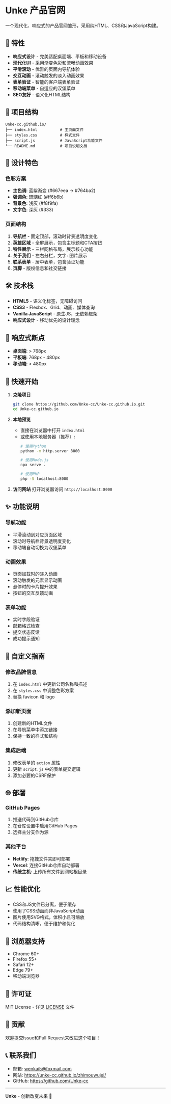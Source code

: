 # Unke 产品官网

一个现代化、响应式的产品官网雏形，采用纯HTML、CSS和JavaScript构建。

## 🚀 特性

- **响应式设计** - 完美适配桌面端、平板和移动设备
- **现代化UI** - 采用渐变色彩和流畅动画效果
- **平滑滚动** - 优雅的页面内导航体验
- **交互动画** - 滚动触发的淡入动画效果
- **表单验证** - 智能的客户端表单验证
- **移动端菜单** - 自适应的汉堡菜单
- **SEO友好** - 语义化HTML结构

## 📁 项目结构

```
Unke-cc.github.io/
├── index.html          # 主页面文件
├── styles.css          # 样式文件
├── script.js           # JavaScript功能文件
└── README.md           # 项目说明文档
```

## 🎨 设计特色

### 色彩方案
- **主色调**: 蓝紫渐变 (#667eea → #764ba2)
- **强调色**: 珊瑚红 (#ff6b6b)
- **背景色**: 浅灰 (#f8f9fa)
- **文字色**: 深灰 (#333)

### 页面结构
1. **导航栏** - 固定顶部，滚动时背景透明度变化
2. **英雄区域** - 全屏展示，包含主标题和CTA按钮
3. **特性展示** - 三栏网格布局，展示核心功能
4. **关于我们** - 左右分栏，文字+图片展示
5. **联系表单** - 居中表单，包含验证功能
6. **页脚** - 版权信息和社交链接

## 🛠️ 技术栈

- **HTML5** - 语义化标签，无障碍访问
- **CSS3** - Flexbox、Grid、动画、媒体查询
- **Vanilla JavaScript** - 原生JS，无依赖框架
- **响应式设计** - 移动优先的设计理念

## 📱 响应式断点

- **桌面端**: > 768px
- **平板端**: 768px - 480px
- **移动端**: < 480px

## 🚀 快速开始

1. **克隆项目**
   ```bash
   git clone https://github.com/Unke-cc/Unke-cc.github.io.git
   cd Unke-cc.github.io
   ```

2. **本地预览**
   - 直接在浏览器中打开 `index.html`
   - 或使用本地服务器（推荐）:
     ```bash
     # 使用Python
     python -m http.server 8000
     
     # 使用Node.js
     npx serve .
     
     # 使用PHP
     php -S localhost:8000
     ```

3. **访问网站**
   打开浏览器访问 `http://localhost:8000`

## ✨ 功能说明

### 导航功能
- 平滑滚动到对应页面区域
- 滚动时导航栏背景透明度变化
- 移动端自动切换为汉堡菜单

### 动画效果
- 页面加载时的淡入动画
- 滚动触发的元素显示动画
- 悬停时的卡片提升效果
- 按钮的交互反馈动画

### 表单功能
- 实时字段验证
- 邮箱格式检查
- 提交状态反馈
- 成功提示通知

## 🎯 自定义指南

### 修改品牌信息
1. 在 `index.html` 中更新公司名称和描述
2. 在 `styles.css` 中调整色彩方案
3. 替换 favicon 和 logo

### 添加新页面
1. 创建新的HTML文件
2. 在导航菜单中添加链接
3. 保持一致的样式和结构

### 集成后端
1. 修改表单的 `action` 属性
2. 更新 `script.js` 中的表单提交逻辑
3. 添加必要的CSRF保护

## 🌐 部署

### GitHub Pages
1. 推送代码到GitHub仓库
2. 在仓库设置中启用GitHub Pages
3. 选择主分支作为源

### 其他平台
- **Netlify**: 拖拽文件夹即可部署
- **Vercel**: 连接GitHub仓库自动部署
- **传统主机**: 上传所有文件到网站根目录

## 📈 性能优化

- CSS和JS文件已分离，便于缓存
- 使用了CSS动画而非JavaScript动画
- 图片使用SVG格式，体积小且可缩放
- 代码结构清晰，便于维护和优化

## 🔧 浏览器支持

- Chrome 60+
- Firefox 55+
- Safari 12+
- Edge 79+
- 移动端浏览器

## 📄 许可证

MIT License - 详见 [LICENSE](LICENSE) 文件

## 🤝 贡献

欢迎提交Issue和Pull Request来改进这个项目！

## 📞 联系我们

- 邮箱: wenkai5@foxmail.com
- 网站: https://unke-cc.github.io/zhimouwujei/
- GitHub: https://github.com/Unke-cc

---

**Unke** - 创新改变未来 🚀
